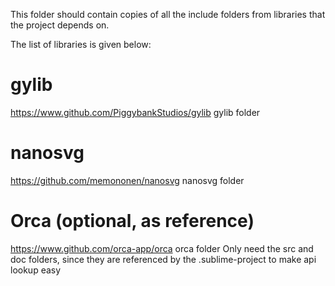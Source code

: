 This folder should contain copies of all the include folders from libraries that the project depends on.

The list of libraries is given below:

# gylib
https://www.github.com/PiggybankStudios/gylib
gylib folder

# nanosvg
https://github.com/memononen/nanosvg
nanosvg folder

# Orca (optional, as reference)
https://www.github.com/orca-app/orca
orca folder
Only need the src and doc folders, since they are referenced by the .sublime-project to make api lookup easy
